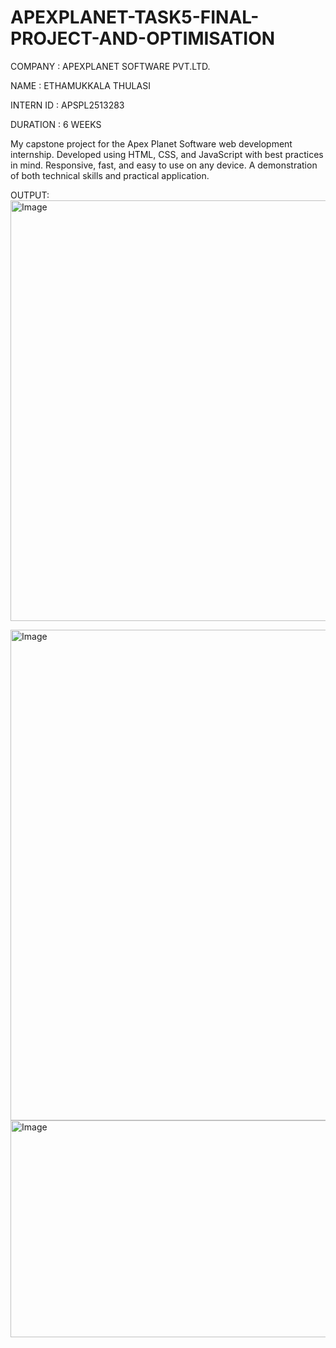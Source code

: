 # APEXPLANET-TASK5-FINAL-PROJECT-AND-OPTIMISATION

COMPANY : APEXPLANET SOFTWARE PVT.LTD.

NAME : ETHAMUKKALA THULASI

INTERN ID : APSPL2513283

DURATION : 6 WEEKS

My capstone project for the Apex Planet Software web development internship.
Developed using HTML, CSS, and JavaScript with best practices in mind.
Responsive, fast, and easy to use on any device.
A demonstration of both technical skills and practical application.

OUTPUT:
<img width="1581" height="673" alt="Image" src="https://github.com/user-attachments/assets/dd3ba61b-b5dc-4d7f-a4c1-bef661960bfd" />

<img width="1412" height="785" alt="Image" src="https://github.com/user-attachments/assets/18e573ae-3da1-4ccc-9d55-c57beb140edd" />

<img width="1349" height="347" alt="Image" src="https://github.com/user-attachments/assets/a8dc7e99-465e-4a45-90b4-aa7f535d2893" />
